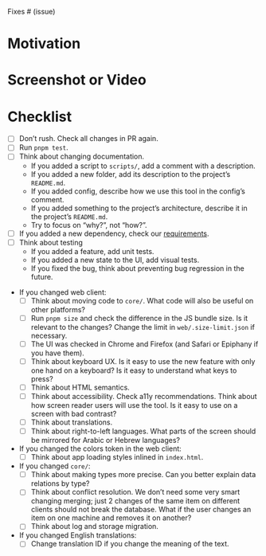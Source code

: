 Fixes # (issue)

<!-- Describe what did you change -->

# Motivation

<!-- Why did you make these changes? -->

# Screenshot or Video

<!-- Delete if it is not relevant -->

# Checklist

- [ ] Don’t rush. Check all changes in PR again.
- [ ] Run `pnpm test`.
- [ ] Think about changing documentation.
  - If you added a script to `scripts/`, add a comment with a description.
  - If you added a new folder, add its description to the project’s `README.md`.
  - If you added config, describe how we use this tool in the config’s comment.
  - If you added something to the project’s architecture, describe it in the project’s `README.md`.
  - Try to focus on “why?”, not “how?”.
- [ ] If you added a new dependency, check our [requirements](../README.md#dependencies).
- [ ] Think about testing
  - If you added a feature, add unit tests.
  - If you added a new state to the UI, add visual tests.
  - If you fixed the bug, think about preventing bug regression in the future.
- If you changed web client:
  - [ ] Think about moving code to `core/`. What code will also be useful on other platforms?
  - [ ] Run `pnpm size` and check the difference in the JS bundle size. Is it relevant to the changes? Change the limit in `web/.size-limit.json` if necessary.
  - [ ] The UI was checked in Chrome and Firefox (and Safari or Epiphany if you have them).
  - [ ] Think about keyboard UX. Is it easy to use the new feature with only one hand on a keyboard? Is it easy to understand what keys to press?
  - [ ] Think about HTML semantics.
  - [ ] Think about accessibility. Check a11y recommendations. Think about how screen reader users will use the tool. Is it easy to use on a screen with bad contrast?
  - [ ] Think about translations.
  - [ ] Think about right-to-left languages. What parts of the screen should be mirrored for Arabic or Hebrew languages?
- If you changed the colors token in the web client:
  - [ ] Think about app loading styles inlined in `index.html`.
- If you changed `core/`:
  - [ ] Think about making types more precise. Can you better explain data relations by type?
  - [ ] Think about conflict resolution. We don’t need some very smart changing merging; just 2 changes of the same item on different clients should not break the database. What if the user changes an item on one machine and removes it on another?
  - [ ] Think about log and storage migration.
- If you changed English translations:
  - [ ] Change translation ID if you change the meaning of the text.
